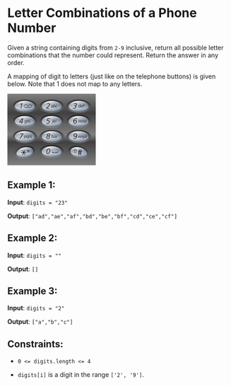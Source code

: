 # Letter Combinations of a Phone Number

Given a string containing digits from `2-9` inclusive, return all possible letter combinations that the number could represent. Return the answer in any order.

A mapping of digit to letters (just like on the telephone buttons) is given below. Note that 1 does not map to any letters.

![keypad](keypad.png "Phone number key pad")

## Example 1:

**Input**: `digits = "23"`

**Output**: `["ad","ae","af","bd","be","bf","cd","ce","cf"]`

## Example 2:

**Input**: `digits = ""`

**Output**: `[]`

## Example 3:

**Input**: `digits = "2"`

**Output**: `["a","b","c"]`

## Constraints:

* `0 <= digits.length <= 4`

* `digits[i]` is a digit in the range `['2', '9']`.